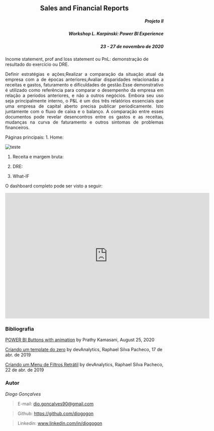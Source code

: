 <h2 align="center"> Sales and Financial Reports </h2>
<h5 align="right"> Projeto II </h5>
<h5 align="right"> Workshop L. Karpinski: Power BI Experience  </h5>
<h5 align="right"> 23 - 27 de novembro de 2020 </h5>

Income statement, prof and loss statement ou PnL: demonstração de resultado do exercício ou DRE.

<p align="justify"> Definir estratégias e ações;Realizar a comparação da situação atual da empresa com a de épocas anteriores;Avaliar disparidades relacionadas a receitas e gastos, faturamento e dificuldades de gestão.Esse demonstrativo é utilizado como referência para comparar o desempenho da empresa em relação a períodos anteriores, e não a outros negócios. Embora seu uso seja principalmente interno, o P&L é um dos três relatórios essenciais que uma empresa de capital aberto precisa publicar periodicamente. Isto juntamente com o fluxo de caixa e o balanço. A comparação entre esses documentos pode revelar desencontros entre os gastos e as receitas, mudanças na curva de faturamento e outros sintomas de problemas financeiros.</p>
Páginas principais:
1. Home: 

![teste]()

1. Receita e margem bruta:

2. DRE:

3. What-IF

O dashboard completo pode ser visto a seguir:

<iframe width="650" height="400" src="https://app.powerbi.com/view?r=eyJrIjoiMGI2OThlMTgtZTMzOS00ZjUyLTgyYTktZmIwZTc0ZmQ2NjI0IiwidCI6IjkwOTJiNThjLWQxNDctNDE4ZC1hMWYxLWZhN2VhZDNkN2ZiMCJ9" frameborder="0" allowFullScreen="true"></iframe>

<p></p>

### Bibliografia
[POWER BI Buttons with animation](https://prathy.com/2020/08/powerbi-buttons-with-animation/) by Prathy Kamasani, August 25, 2020

[Criando um template do zero](https://www.youtube.com/watch?v=fMrVBEUFCgg) by devAnalytics, Raphael Silva Pacheco, 17 de abr. de 2019 

[Criando um Menu de Filtros Retrátil](https://www.youtube.com/watch?v=xiNJg7NxC7Y) by devAnalytics, Raphael Silva Pacheco, 22 de abr. de 2019

### Autor
*Diogo Gonçalves*
> E-mail: dio.goncalves90@gmail.com

> Github: https://github.com/diogogon

> Linkedin: www.linkedin.com/in/diogogon
